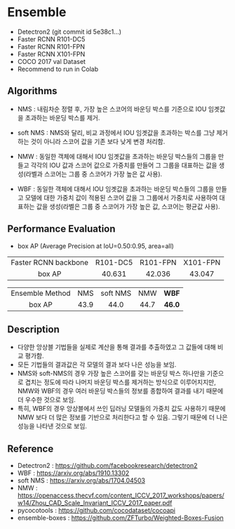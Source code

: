 # Ensemble
- Detectron2 (git commit id 5e38c1...)
- Faster RCNN R101-DC5
- Faster RCNN R101-FPN 
- Faster RCNN X101-FPN 
- COCO 2017 val Dataset
- Recommend to run in Colab


## Algorithms
- NMS : 내림차순 정렬 후, 가장 높은 스코어의 바운딩 박스를 기준으로 IOU 임곗값을 초과하는 바운딩 박스를 제거.


- soft NMS : NMS와 달리, 비교 과정에서 IOU 임곗값을 초과하는 박스를 그냥 제거하는 것이 아니라 스코어 값을 기존 보다 낮게 변경 처리함.


- NMW : 동일한 객체에 대해서 IOU 임곗값을 초과하는 바운딩 박스들의 그룹을 만들고 
각각의 IOU 값과 스코어 값으로 가중치를 만들어 그 그룹을 대표하는 값을 생성(라벨과 스코어는 그룹 중 스코어가 가장 높은 값 사용).


- WBF : 동일한 객체에 대해서 IOU 임곗값을 초과하는 바운딩 박스들의 그룹을 만들고 
모델에 대한 가중치 값이 적용된 스코어 값을 그 그룹에서 가중치로 사용하여 대표하는 값을 생성(라벨은 그룹 중 스코어가 가장 높은 값, 스코어는 평균값 사용).

## Performance Evaluation
- box AP (Average Precision at IoU=0.50:0.95, area=all)

<table border="0"  width="100%">
	<tbody align="center">
		<tr>
			<td>Faster RCNN backbone</td>
            <td>R101-DC5</td>
            <td>R101-FPN</td>
            <td>X101-FPN</td>
		</tr>
		<tr>
			<td>box AP</td>
			<td>40.631</td>
			<td>42.036</td>
			<td>43.047</td>
		</tr>
	</tbody>
</table>


<table border="0"  width="100%">
	<tbody align="center">
		<tr>
			<td>Ensemble Method</td>
            <td>NMS</td>
            <td>soft NMS</td>
            <td>NMW</td>
            <td><strong>WBF</strong></td>
		</tr>
		<tr>
			<td>box AP</td>
			<td>43.9</td>
			<td>44.0</td>
			<td>44.7</td>
			<td><strong>46.0</strong></td>
		</tr>
	</tbody>
</table>

## Description
- 다양한 앙상블 기법들을 실제로 계산을 통해 결과를 추출하였고 그 값들에 대해 비교 평가함.
- 모든 기법들의 결과값은 각 모델의 결과 보다 나은 성능을 보임.
- NMS와 soft-NMS의 경우 가장 높은 스코어를 갖는 바운딩 박스 하나만을 기준으로 겹치는 정도에 따라 나머지 바운딩 박스를 제거하는 방식으로 이루어지지만, 
NMW와 WBF의 경우 여러 바운딩 박스들의 정보를 종합하여 결과를 내기 때문에 더 우수한 것으로 보임.
- 특히, WBF의 경우 앙상블에서 쓰인 딥러닝 모델들의 가중치 값도 사용하기 때문에 NMW 보다 더 많은 정보를 기반으로 처리한다고 할 수 있음. 
그렇기 때문에 더 나은 성능을 나타낸 것으로 보임.


## Reference
- Detectron2 : <https://github.com/facebookresearch/detectron2>
- WBF : <https://arxiv.org/abs/1910.13302>
- soft NMS : <https://arxiv.org/abs/1704.04503>
- NMW : <https://openaccess.thecvf.com/content_ICCV_2017_workshops/papers/w14/Zhou_CAD_Scale_Invariant_ICCV_2017_paper.pdf>
- pycocotools : <https://github.com/cocodataset/cocoapi>
- ensemble-boxes : <https://github.com/ZFTurbo/Weighted-Boxes-Fusion>